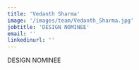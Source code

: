 ```yaml
---
title: 'Vedanth Sharma'
image: '/images/team/Vedanth_Sharma.jpg'
jobtitle: 'DESIGN NOMINEE'
email: ''
linkedinurl: ''
---
```

DESIGN NOMINEE